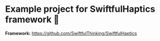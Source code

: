 # Example project for SwiftfulHaptics framework 🚀

**Framework:** https://github.com/SwiftfulThinking/SwiftfulHaptics
